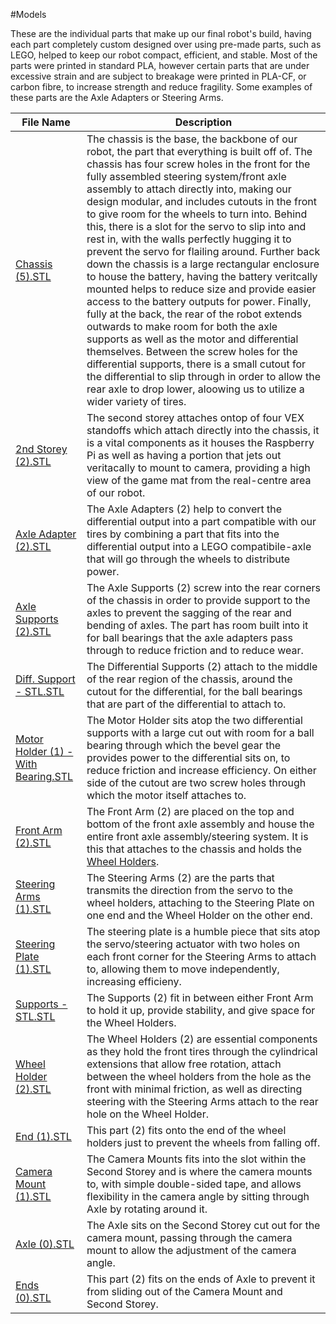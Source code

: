 #Models


These are the individual parts that make up our final robot's build, having each part completely custom designed over using pre-made parts, such as LEGO, helped to keep our robot compact, efficient, and stable. Most of the parts were printed in standard PLA, however certain parts that are under excessive strain and are subject to breakage were printed in PLA-CF, or carbon fibre, to increase strength and reduce fragility. Some examples of these parts are the Axle Adapters or Steering Arms.

| File Name | Description | 
| ----------- | ----------- |
| [Chassis (5).STL](https://github.com/Abdu1Hak/WRO-2025/blob/39ba8c59d8dfa675b6d5f0d3143fe6f86e9a5792/Models/V1/Chassis%20(5).STL) | The chassis is the base, the backbone of our robot, the part that everything is built off of. The chassis has four screw holes in the front for the fully assembled steering system/front axle assembly to attach directly into, making our design modular, and includes cutouts in the front to give room for the wheels to turn into. Behind this, there is a slot for the servo to slip into and rest in, with the walls perfectly hugging it to prevent the servo for flailing around. Further back down the chassis is a large rectangular enclosure to house the battery, having the battery veritcally mounted helps to reduce size and provide easier access to the battery outputs for power. Finally, fully at the back, the rear of the robot extends outwards to make room for both the axle supports as well as the motor and differential themselves. Between the screw holes for the differential supports, there is a small cutout for the differential to slip through in order to allow the rear axle to drop lower, aloowing us to utilize a wider variety of tires. |
| [2nd Storey (2).STL](https://github.com/Abdu1Hak/WRO-2025/blob/2a226552c3a14dec3fb3a756474c238545f57a59/Models/V1/2nd%20Storey%20(2).STL) | The second storey attaches ontop of four VEX standoffs which attach directly into the chassis, it is a vital components as it houses the Raspberry Pi as well as having a portion that jets out veritacally to mount to camera, providing a high view of the game mat from the real-centre area of our robot. |
| [Axle Adapter (2).STL](https://github.com/Abdu1Hak/WRO-2025/blob/2a226552c3a14dec3fb3a756474c238545f57a59/Models/V1/Axle%20Adapter%20(2).STL) | The Axle Adapters (2) help to convert the differential output into a part compatible with our tires by combining a part that fits into the differential output into a LEGO compatibile-axle that will go through the wheels to distribute power. |
| [Axle Supports (2).STL](https://github.com/Abdu1Hak/WRO-2025/blob/2a226552c3a14dec3fb3a756474c238545f57a59/Models/V1/Axle%20Supports%20(2).STL) | The Axle Supports (2) screw into the rear corners of the chassis in order to provide support to the axles to prevent the sagging of the rear and bending of axles. The part has room built into it for ball bearings that the axle adapters pass through to reduce friction and to reduce wear. |
| [Diff. Support - STL.STL](https://github.com/Abdu1Hak/WRO-2025/blob/2a226552c3a14dec3fb3a756474c238545f57a59/Models/V1/Diff.%20Support%20-%20STL.STL) | The Differential Supports (2) attach to the middle of the rear region of the chassis, around the cutout for the differential, for the ball bearings that are part of the differential to attach to. |
| [Motor Holder (1) - With Bearing.STL](https://github.com/Abdu1Hak/WRO-2025/blob/2a226552c3a14dec3fb3a756474c238545f57a59/Models/V1/Motor%20Holder%20(1)%20-%20With%20Bearing.STL) | The Motor Holder sits atop the two differential supports with a large cut out with room for a ball bearing through which the bevel gear the provides power to the differential sits on, to reduce friction and increase efficiency. On either side of the cutout are two screw holes through which the motor itself attaches to. |
| [Front Arm (2).STL](https://github.com/Abdu1Hak/WRO-2025/blob/2a226552c3a14dec3fb3a756474c238545f57a59/Models/V1/Front%20Arm%20(2).STL) | The Front Arm (2) are placed on the top and bottom of the front axle assembly and house the entire front axle assembly/steering system. It is this that attaches to the chassis and holds the [Wheel Holders](https://github.com/Abdu1Hak/WRO-2025/blob/2a226552c3a14dec3fb3a756474c238545f57a59/Models/V1/Wheel%20Holder%20(2).STL). |
| [Steering Arms (1).STL](https://github.com/Abdu1Hak/WRO-2025/blob/db369b3ebf4c5d7d19f8fa2ed4585c0516836f4c/Models/V1/Steering%20Arms%20(1).STL) | The Steering Arms (2) are the parts that transmits the direction from the servo to the wheel holders, attaching to the Steering Plate on one end and the Wheel Holder on the other end. |
| [Steering Plate (1).STL](https://github.com/Abdu1Hak/WRO-2025/blob/db369b3ebf4c5d7d19f8fa2ed4585c0516836f4c/Models/V1/Steering%20Plate%20(1).STL) | The steering plate is a humble piece that sits atop the servo/steering actuator with two holes on each front corner for the Steering Arms to attach to, allowing them to move independently, increasing efficieny. |
| [Supports - STL.STL](https://github.com/Abdu1Hak/WRO-2025/blob/db369b3ebf4c5d7d19f8fa2ed4585c0516836f4c/Models/V1/Supports%20-%20STL.STL) | The Supports (2) fit in between either Front Arm to hold it up, provide stability, and give space for the Wheel Holders. |
| [Wheel Holder (2).STL](https://github.com/Abdu1Hak/WRO-2025/blob/db369b3ebf4c5d7d19f8fa2ed4585c0516836f4c/Models/V1/Wheel%20Holder%20(2).STL) | The Wheel Holders (2) are essential components as they hold the front tires through the cylindrical extensions that allow free rotation, attach between the wheel holders from the hole as the front with minimal friction, as well as directing steering with the Steering Arms attach to the rear hole on the Wheel Holder. |
| [End (1).STL](https://github.com/Abdu1Hak/WRO-2025/blob/db369b3ebf4c5d7d19f8fa2ed4585c0516836f4c/Models/V1/End%20(1).STL) | This part (2) fits onto the end of the wheel holders just to prevent the wheels from falling off. |
| [Camera Mount (1).STL](https://github.com/Abdu1Hak/WRO-2025/blob/db369b3ebf4c5d7d19f8fa2ed4585c0516836f4c/Models/V1/Camera%20Mount%20(1).STL) | The Camera Mounts fits into the slot within the Second Storey and is where the camera mounts to, with simple double-sided tape, and allows flexibility in the camera angle by sitting through Axle by rotating around it. |
| [Axle (0).STL](https://github.com/Abdu1Hak/WRO-2025/blob/db369b3ebf4c5d7d19f8fa2ed4585c0516836f4c/Models/V1/Axle%20(0).STL) | The Axle sits on the Second Storey cut out for the camera mount, passing through the camera mount to allow the adjustment of the camera angle. |
| [Ends (0).STL](https://github.com/Abdu1Hak/WRO-2025/blob/db369b3ebf4c5d7d19f8fa2ed4585c0516836f4c/Models/V1/Ends%20(0).STL) | This part (2) fits on the ends of Axle to prevent it from sliding out of the Camera Mount and Second Storey. |

